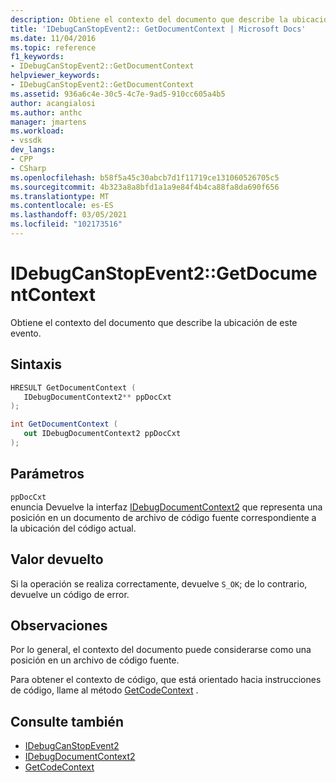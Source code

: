 ```yaml
---
description: Obtiene el contexto del documento que describe la ubicación de este evento.
title: 'IDebugCanStopEvent2:: GetDocumentContext | Microsoft Docs'
ms.date: 11/04/2016
ms.topic: reference
f1_keywords:
- IDebugCanStopEvent2::GetDocumentContext
helpviewer_keywords:
- IDebugCanStopEvent2::GetDocumentContext
ms.assetid: 936a6c4e-30c5-4c7e-9ad5-910cc605a4b5
author: acangialosi
ms.author: anthc
manager: jmartens
ms.workload:
- vssdk
dev_langs:
- CPP
- CSharp
ms.openlocfilehash: b58f5a45c30abcb7d1f11719ce131060526705c5
ms.sourcegitcommit: 4b323a8a8bfd1a1a9e84f4b4ca88fa8da690f656
ms.translationtype: MT
ms.contentlocale: es-ES
ms.lasthandoff: 03/05/2021
ms.locfileid: "102173516"
---
```

# <a name="idebugcanstopevent2getdocumentcontext"></a>IDebugCanStopEvent2::GetDocumentContext
Obtiene el contexto del documento que describe la ubicación de este evento.

## <a name="syntax"></a>Sintaxis

```cpp
HRESULT GetDocumentContext ( 
   IDebugDocumentContext2** ppDocCxt
);
```

```csharp
int GetDocumentContext ( 
   out IDebugDocumentContext2 ppDocCxt
);
```

## <a name="parameters"></a>Parámetros
`ppDocCxt`\
enuncia Devuelve la interfaz [IDebugDocumentContext2](../../../extensibility/debugger/reference/idebugdocumentcontext2.md) que representa una posición en un documento de archivo de código fuente correspondiente a la ubicación del código actual.

## <a name="return-value"></a>Valor devuelto
 Si la operación se realiza correctamente, devuelve `S_OK`; de lo contrario, devuelve un código de error.

## <a name="remarks"></a>Observaciones
 Por lo general, el contexto del documento puede considerarse como una posición en un archivo de código fuente.

 Para obtener el contexto de código, que está orientado hacia instrucciones de código, llame al método [GetCodeContext](../../../extensibility/debugger/reference/idebugcanstopevent2-getcodecontext.md) .

## <a name="see-also"></a>Consulte también
- [IDebugCanStopEvent2](../../../extensibility/debugger/reference/idebugcanstopevent2.md)
- [IDebugDocumentContext2](../../../extensibility/debugger/reference/idebugdocumentcontext2.md)
- [GetCodeContext](../../../extensibility/debugger/reference/idebugcanstopevent2-getcodecontext.md)
